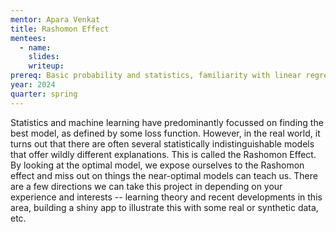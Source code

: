 ```yaml
---
mentor: Apara Venkat
title: Rashomon Effect
mentees:
  - name:
    slides:
    writeup:
prereq: Basic probability and statistics, familiarity with linear regression and decision trees, proficiency in R.
year: 2024
quarter: spring
---
```

Statistics and machine learning have predominantly focussed on finding the best model, as defined by some loss function. However, in the real world, it turns out that there are often several statistically indistinguishable models that offer wildly different explanations. This is called the Rashomon Effect. By looking at the optimal model, we expose ourselves to the Rashomon effect and miss out on things the near-optimal models can teach us. There are a few directions we can take this project in depending on your experience and interests -- learning theory and recent developments in this area, building a shiny app to illustrate this with some real or synthetic data, etc.